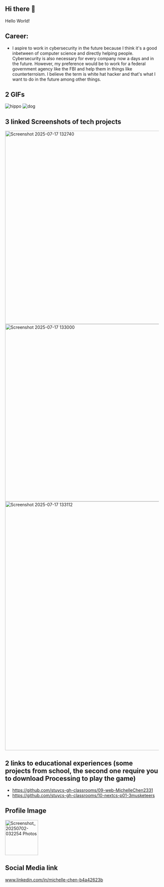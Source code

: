 ## Hi there 👋

Hello World!
<!--
**MichelleFizz/MichelleFizz** is a ✨ _special_ ✨ repository because its `README.md` (this file) appears on your GitHub profile.

Here are some ideas to get you started:
-->
## Career:
 - I aspire to work in cybersecurity in the future because I think it's a good inbetween of computer science and directly helping people. Cybersecurity is also necessary for every company now a days and in the future. However, my preference would be to work for a federal government agency like the FBI and help them in things like counterterroism. I believe the term is white hat hacker and that's what I want to do in the future among other things. 

## 2 GIFs  
![hippo](https://media3.giphy.com/media/aUovxH8Vf9qDu/giphy.gif)
![dog](https://media4.giphy.com/media/v1.Y2lkPTc5MGI3NjExMm1lOTFxbWJ2NmR0cWduOHloYzE5djQzeWd0M3BzbTd3cXZkNzUzayZlcD12MV9pbnRlcm5hbF9naWZfYnlfaWQmY3Q9Zw/mCRJDo24UvJMA/giphy.gif)

## 3 linked Screenshots of tech projects
<img width="892" height="632" alt="Screenshot 2025-07-17 132740" src="https://github.com/user-attachments/assets/f5845225-ec06-43c2-87db-3d37795f0670" />
<img width="898" height="580" alt="Screenshot 2025-07-17 133000" src="https://github.com/user-attachments/assets/cd64e937-7300-42e1-bc1f-f0ca0b4e9197" />
<img width="2670" height="814" alt="Screenshot 2025-07-17 133112" src="https://github.com/user-attachments/assets/5309d69d-0768-425b-b783-7e24d6e301cc" />

## 2 links to educational experiences (some projects from school, the second one require you to download Processing to play the game)
- https://github.com/stuycs-gh-classrooms/09-web-MichelleChen2331
- https://github.com/stuycs-gh-classrooms/10-nextcs-p01-3musketeers

## Profile Image
<img width="108" height="115.1" alt="Screenshot_20250702-032254 Photos" src="https://github.com/user-attachments/assets/b2b8a4d6-5a4d-401d-9d6b-9df94836ff7a" />



## Social Media link
  www.linkedin.com/in/michelle-chen-b4a42623b
  
